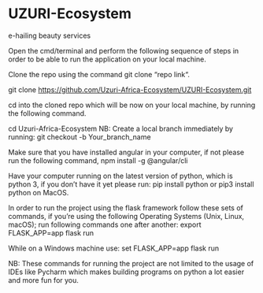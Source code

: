 # UZURI-Ecosystem
e-hailing beauty services

Open the cmd/terminal and perform the following sequence of steps in order to be able to run the application on your local machine.

Clone the repo using the command git clone “repo link“.

git clone https://github.com/Uzuri-Africa-Ecosystem/UZURI-Ecosystem.git

cd into the cloned repo which will be now on your local machine, by running the following command.

cd Uzuri-Africa-Ecosystem
NB: Create a local branch immediately by running:
git checkout -b Your_branch_name

Make sure that you have installed angular in your computer, if not please run the following command,
npm install -g @angular/cli

Have your computer running on the latest version of python, which is python 3, if you don’t have it yet please run:
pip install python
or
pip3 install python
on MacOS.

In order to run the project using the flask framework follow these sets of commands, if you’re using the following Operating Systems (Unix, Linux, macOS); run following commands one after another:
export FLASK_APP=app
flask run

While on a Windows machine use:
set FLASK_APP=app
flask run

NB: These commands for running the project are not limited to the usage of IDEs like Pycharm which makes building programs on python a lot easier and more fun for you.
